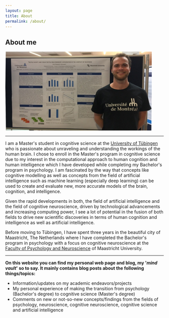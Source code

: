 ```yaml
---
layout: page
title: About
permalink: /about/
---
```

## About me

![Poster presentation](assets/images/img_01.png) 

***
I am a Master's student in cognitive science at the [University of Tübingen](https://uni-tuebingen.de/) who is passionate about unraveling and understanding the workings of the human brain. I chose to enroll in the Master's program in cognitive science due to my interest in the computational approach to human cognition and human intelligence which I have developed while completing my Bachelor's program in psychology. I am fascinated by the way that concepts like cognitive modelling as well as concepts from the field of artificial intelligence such as machine learning (especially deep learning) can be used to create and evaluate new, more accurate models of the brain, cognition, and intelligence.

Given the rapid developments in both, the field of artificial intelligence and the field of cognitive neuroscience, driven by technological advancements and increasing computing power, I see a lot of potential in the fusion of both fields to drive new scientific discoveries in terms of human cognition and intelligence as well as artificial intelligence.

Before moving to Tübingen, I have spent three years in the beautiful city of Maastricht, The Netherlands where I have completed the Bachelor's program in psychology with a focus on cognitive neuroscience at the [Faculty of Psychology and Neuroscience](https://www.maastrichtuniversity.nl/about-um/faculties/faculty-psychology-and-neuroscience) of Maastricht University.

***
 __On this website you can find my personal web page and blog, my '_mind vault_' so to say. It mainly contains blog posts about the following things/topics:__
* Information/updates on my academic endeavors/projects
* My personal experience of making the transition from psychology (Bachelor's degree) to cognitive science (Master's degree)
* Comments on new or not-so-new concepts/findings from the fields of psychology, neuroscience, cognitive neuroscience, cognitive science and artificial intelligence  
